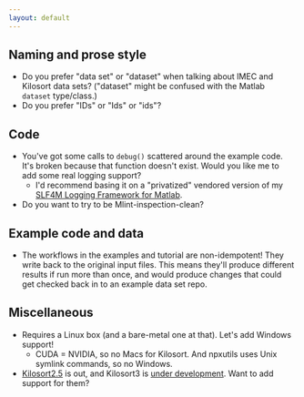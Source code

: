 ```yaml
---
layout: default
---
```


## Naming and prose style

* Do you prefer "data set" or "dataset" when talking about IMEC and Kilosort data sets? ("dataset" might be confused with the Matlab `dataset` type/class.)
* Do you prefer "IDs" or "Ids" or "ids"?

## Code

* You've got some calls to `debug()` scattered around the example code. It's broken because that function doesn't exist. Would you like me to add some real logging support?
  * I'd recommend basing it on a "privatized" vendored version of my [SLF4M Logging Framework for Matlab](https://slf4m.janklab.net).
* Do you want to try to be Mlint-inspection-clean?

## Example code and data

* The workflows in the examples and tutorial are non-idempotent! They write back to the original input files. This means they'll produce different results if run more than once, and would produce changes that could get checked back in to an example data set repo.

## Miscellaneous

* Requires a Linux box (and a bare-metal one at that). Let's add Windows support!
  * CUDA = NVIDIA, so no Macs for Kilosort. And npxutils uses Unix symlink commands, so no Windows.
* [Kilosort2.5](https://github.com/MouseLand/Kilosort/releases/tag/v2.5) is out, and Kilosort3 is [under development](https://github.com/MouseLand/Kilosort). Want to add support for them?
